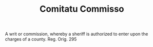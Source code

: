 ---
title: Comitatu Commisso
letter: C
permalink: "/definitions/bld-comitatu-commisso.html"
body: A writ or commission, whereby a sheriff is authorized to enter upon the charges
  of a county. Reg. Orig. 295
published_at: '2018-07-07'
source: Black's Law Dictionary 2nd Ed (1910)
layout: post
---